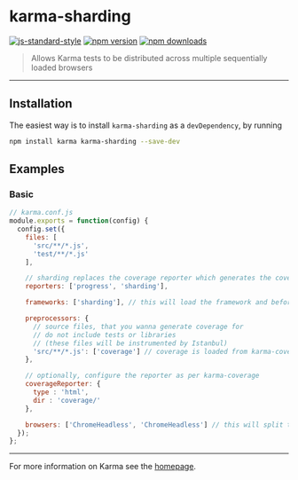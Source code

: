 # karma-sharding

[![js-standard-style](https://img.shields.io/badge/code%20style-standard-brightgreen.svg?style=flat-square)](https://github.com/rschuft/karma-sharding)
 [![npm version](https://img.shields.io/npm/v/karma-sharding.svg?style=flat-square)](https://www.npmjs.com/package/karma-sharding) [![npm downloads](https://img.shields.io/npm/dm/karma-sharding.svg?style=flat-square)](https://www.npmjs.com/package/karma-sharding)

> Allows Karma tests to be distributed across multiple sequentially loaded browsers

---

## Installation

The easiest way is to install `karma-sharding` as a `devDependency`,
by running

```bash
npm install karma karma-sharding --save-dev
```

## Examples

### Basic

```javascript
// karma.conf.js
module.exports = function(config) {
  config.set({
    files: [
      'src/**/*.js',
      'test/**/*.js'
    ],

    // sharding replaces the coverage reporter which generates the coverage
    reporters: ['progress', 'sharding'],

    frameworks: ['sharding'], // this will load the framework and beforeMiddleware

    preprocessors: {
      // source files, that you wanna generate coverage for
      // do not include tests or libraries
      // (these files will be instrumented by Istanbul)
      'src/**/*.js': ['coverage'] // coverage is loaded from karma-coverage by karma-sharding
    },

    // optionally, configure the reporter as per karma-coverage
    coverageReporter: {
      type : 'html',
      dir : 'coverage/'
    },

    browsers: ['ChromeHeadless', 'ChromeHeadless'] // this will split the tests into two sets
  });
};
```

----

For more information on Karma see the [homepage].


[homepage]: http://karma-runner.github.com
